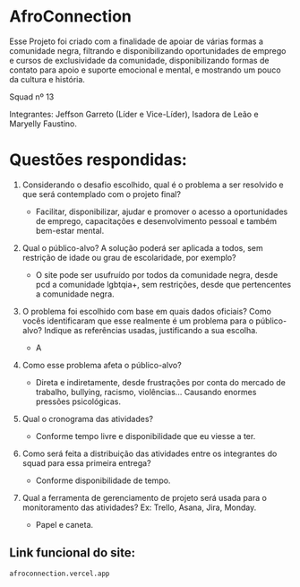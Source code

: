 # AfroConnection

Esse Projeto foi criado com a finalidade de apoiar de várias formas a comunidade negra, filtrando e disponibilizando oportunidades de emprego e cursos de exclusividade da comunidade, disponibilizando formas de contato para apoio e suporte emocional e mental, e mostrando um pouco da cultura e história.

Squad nº 13

Integrantes: Jeffson Garreto (Líder e Vice-Líder), Isadora de Leão e Maryelly Faustino.



# Questões respondidas:
1. Considerando o desafio escolhido, qual é o problema a ser resolvido e que será contemplado com o projeto final?  

   - Facilitar, disponibilizar, ajudar e promover o acesso a oportunidades de emprego, capacitações e desenvolvimento pessoal e também bem-estar mental.

2. Qual o público-alvo? A solução poderá ser aplicada a todos, sem restrição de idade ou grau de escolaridade, por exemplo?  
   - O site pode ser usufruído por todos da comunidade negra, desde pcd a comunidade lgbtqia+, sem restrições, desde que pertencentes a comunidade negra.

3. O problema foi escolhido com base em quais dados oficiais? Como vocês identificaram que esse realmente é um problema para o público-alvo? Indique as referências usadas, justificando a sua escolha.  
   - A

4. Como esse problema afeta o público-alvo? 
   - Direta e indiretamente, desde frustrações por conta do mercado de trabalho, bullying, racismo, violências... Causando enormes pressões psicológicas.

5. Qual o cronograma das atividades?  
   - Conforme tempo livre e disponibilidade que eu viesse a ter.


6. Como será feita a distribuição das atividades entre os integrantes do squad para essa primeira entrega?  
   - Conforme disponibilidade de tempo.


7. Qual a ferramenta de gerenciamento de projeto será usada para o monitoramento das atividades? Ex: Trello, Asana, Jira, Monday. 
   - Papel e caneta.


## Link funcional do site:
```
afroconnection.vercel.app
```
